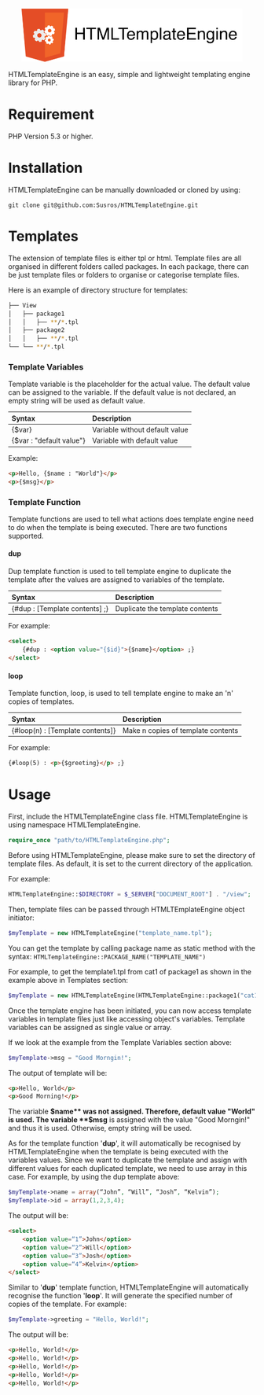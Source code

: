 <p align="center">
	<img src="logo.png" width="450" alt="HTML Template Engine" />
</p>

HTMLTemplateEngine is an easy, simple and lightweight templating engine library for PHP.

# Requirement

PHP Version 5.3 or higher.

# Installation

HTMLTemplateEngine can be manually downloaded or cloned by using:

```
git clone git@github.com:Susros/HTMLTemplateEngine.git
```

# Templates

The extension of template files is either tpl or html. Template files are all organised in different folders called packages. In each package, there can be just template files or folders to organise or categorise template files. 

Here is an example of directory structure for templates:

```bash
├── View
│   ├── package1
│   │   ├── **/*.tpl
│   ├── package2
│   │   ├── **/*.tpl
└── └── **/*.tpl
```

### Template Variables

Template variable is the placeholder for the actual value. The default value can be assigned to the variable. If the default value is not declared, an empty string will be used as default value.

| Syntax  | Description |
| :-----  | :--------- |
| {$var}  | Variable without default value |
| {$var : "default value"} | Variable with default value |

Example:

```html
<p>Hello, {$name : "World"}</p>
<p>{$msg}</p>
```

### Template Function

Template functions are used to tell what actions does template engine need to do when the template is being executed. There are two functions supported.

#### dup

Dup template function is used to tell template engine to duplicate the template after the values are assigned to variables of the template.

| Syntax  | Description |
| :-----  | :--------- |
| {#dup : [Template contents] ;}  | Duplicate the template contents |

For example:

```html
<select>
	{#dup : <option value="{$id}">{$name}</option> ;}
</select>
```

#### loop

Template function, loop, is used to tell template engine to make an 'n' copies of templates.

| Syntax  | Description |
| :-----  | :--------- |
| {#loop(n) : [Template contents]}  | Make n copies of template contents |

For example:

```html
{#loop(5) : <p>{$greeting}</p> ;}
```

# Usage

First, include the HTMLTemplateEngine class file. HTMLTemplateEngine is using namespace HTMLTemplateEngine.

```php
require_once "path/to/HTMLTemplateEngine.php";
```

Before using HTMLTemplateEngine, please make sure to set the directory of template files. As default, it is set to the current directory of the application.

For example:

```php
HTMLTemplateEngine::$DIRECTORY = $_SERVER["DOCUMENT_ROOT"] . "/view";
```

Then, template files can be passed through HTMLTEmplateEngine object initiator:

```php
$myTemplate = new HTMLTemplateEngine("template_name.tpl");
```

You can get the template by calling package name as static method with the syntax: ```HTMLTemplateEngine::PACKAGE_NAME("TEMPLATE_NAME")```

For example, to get the template1.tpl from cat1 of package1 as shown in the example above in Templates section:

```php
$myTemplate = new HTMLTemplateEngine(HTMLTemplateEngine::package1("cat1/template1"));
```

Once the template engine has been initiated, you can now access template variables in template files just like accessing object's variables. Template variables can be assigned as single value or array.

If we look at the example from the Template Variables section above:

```php
$myTemplate->msg = "Good Morngin!";
```

The output of template will be:

```html
<p>Hello, World</p>
<p>Good Morning!</p>
```

The variable **$name** was not assigned. Therefore, default value "World" is used. The variable **$msg** is assigned with the value "Good Morngin!" and thus it is used. Otherwise, empty string will be used.

As for the template function '**dup**', it will automatically be recognised by HTMLTemplateEngine when the template is being executed with the variables values. Since we want to duplicate the template and assign with different values for each duplicated template, we need to use array in this case. For example, by using the dup template above:

```php
$myTemplate->name = array(“John”, “Will”, “Josh”, “Kelvin”);
$myTemplate->id = array(1,2,3,4);
```

The output will be:

```html
<select>
	<option value=“1”>John</option>
	<option value=“2”>Will</option>
	<option value=“3”>Josh</option>
	<option value=“4”>Kelvin</option>
</select>
```

Similar to '**dup**' template function, HTMLTemplateEngine will automatically recognise the function '**loop**'. It will generate the specified number of copies of the template. For example:

```php
$myTemplate->greeting = "Hello, World!";
```

The output will be:

```html
<p>Hello, World!</p> 
<p>Hello, World!</p> 
<p>Hello, World!</p> 
<p>Hello, World!</p> 
<p>Hello, World!</p> 
```
